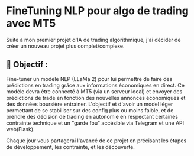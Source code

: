 # FineTuning NLP pour algo de trading avec MT5
Suite à mon premier projet d'IA de trading algorithmique, j'ai décider de créer un nouveau projet plus complet/complexe.

## 🚀 Objectif :

Fine-tuner un modèle NLP (LLaMa 2) pour lui permettre de faire des prédictions en trading grâce aux informations économiques en direct. Ce modèle devra être connecté à MT5 (via un serveur local) et envoyer des prédictions de trade en fonction des nouvelles annonces économiques et des données boursière entrainer. L'objectif et d'avoir un model léger permettant de se stabiliser sur des config plus ou moins faible, et de prendre des décision de trading en autonomie en respectant certaines contrainte technique et un "garde fou" accésible via Telegram et une API web(Flask).

Chaque jour vous partagerai l'avancé de ce projet en précisant les étapes de développement, les contrainte, et les découverte.
